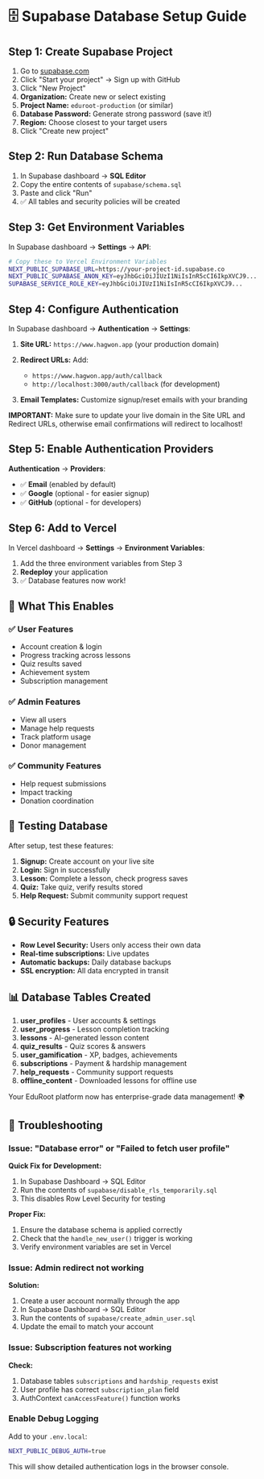 # 🗄️ Supabase Database Setup Guide

## Step 1: Create Supabase Project

1. Go to [supabase.com](https://supabase.com)
2. Click "Start your project" → Sign up with GitHub
3. Click "New Project"
4. **Organization:** Create new or select existing
5. **Project Name:** `eduroot-production` (or similar)
6. **Database Password:** Generate strong password (save it!)
7. **Region:** Choose closest to your target users
8. Click "Create new project"

## Step 2: Run Database Schema

1. In Supabase dashboard → **SQL Editor**
2. Copy the entire contents of `supabase/schema.sql`
3. Paste and click "Run"
4. ✅ All tables and security policies will be created

## Step 3: Get Environment Variables

In Supabase dashboard → **Settings** → **API**:

```bash
# Copy these to Vercel Environment Variables
NEXT_PUBLIC_SUPABASE_URL=https://your-project-id.supabase.co
NEXT_PUBLIC_SUPABASE_ANON_KEY=eyJhbGciOiJIUzI1NiIsInR5cCI6IkpXVCJ9...
SUPABASE_SERVICE_ROLE_KEY=eyJhbGciOiJIUzI1NiIsInR5cCI6IkpXVCJ9...
```

## Step 4: Configure Authentication

In Supabase dashboard → **Authentication** → **Settings**:

1. **Site URL:** `https://www.hagwon.app` (your production domain)
2. **Redirect URLs:** Add:
   - `https://www.hagwon.app/auth/callback`
   - `http://localhost:3000/auth/callback` (for development)

3. **Email Templates:** Customize signup/reset emails with your branding

**IMPORTANT:** Make sure to update your live domain in the Site URL and Redirect URLs, otherwise email confirmations will redirect to localhost!

## Step 5: Enable Authentication Providers

**Authentication** → **Providers**:
- ✅ **Email** (enabled by default)
- ✅ **Google** (optional - for easier signup)
- ✅ **GitHub** (optional - for developers)

## Step 6: Add to Vercel

In Vercel dashboard → **Settings** → **Environment Variables**:

1. Add the three environment variables from Step 3
2. **Redeploy** your application
3. ✅ Database features now work!

## 🎯 What This Enables

### ✅ User Features
- Account creation & login
- Progress tracking across lessons
- Quiz results saved
- Achievement system
- Subscription management

### ✅ Admin Features  
- View all users
- Manage help requests
- Track platform usage
- Donor management

### ✅ Community Features
- Help request submissions
- Impact tracking
- Donation coordination

## 🚀 Testing Database

After setup, test these features:
1. **Signup:** Create account on your live site
2. **Login:** Sign in successfully  
3. **Lesson:** Complete a lesson, check progress saves
4. **Quiz:** Take quiz, verify results stored
5. **Help Request:** Submit community support request

## 🔒 Security Features

- **Row Level Security:** Users only access their own data
- **Real-time subscriptions:** Live updates
- **Automatic backups:** Daily database backups
- **SSL encryption:** All data encrypted in transit

## 📊 Database Tables Created

1. **user_profiles** - User accounts & settings
2. **user_progress** - Lesson completion tracking  
3. **lessons** - AI-generated lesson content
4. **quiz_results** - Quiz scores & answers
5. **user_gamification** - XP, badges, achievements
6. **subscriptions** - Payment & hardship management
7. **help_requests** - Community support requests
8. **offline_content** - Downloaded lessons for offline use

Your EduRoot platform now has enterprise-grade data management! 🌍

## 🐛 Troubleshooting

### Issue: "Database error" or "Failed to fetch user profile"

**Quick Fix for Development:**
1. In Supabase Dashboard → SQL Editor
2. Run the contents of `supabase/disable_rls_temporarily.sql`
3. This disables Row Level Security for testing

**Proper Fix:**
1. Ensure the database schema is applied correctly
2. Check that the `handle_new_user()` trigger is working
3. Verify environment variables are set in Vercel

### Issue: Admin redirect not working

**Solution:**
1. Create a user account normally through the app
2. In Supabase Dashboard → SQL Editor  
3. Run the contents of `supabase/create_admin_user.sql`
4. Update the email to match your account

### Issue: Subscription features not working

**Check:**
1. Database tables `subscriptions` and `hardship_requests` exist
2. User profile has correct `subscription_plan` field
3. AuthContext `canAccessFeature()` function works

### Enable Debug Logging

Add to your `.env.local`:
```bash
NEXT_PUBLIC_DEBUG_AUTH=true
```

This will show detailed authentication logs in the browser console.